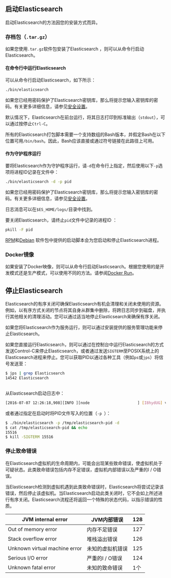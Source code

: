 ## 启动Elasticsearch

启动Elasticsearch的方法因您的安装方式而异。

### 存档包（`.tar.gz`）

如果您使用`.tar.gz`软件包安装了Elasticsearch ，则可以从命令行启动Elasticsearch。

#### 在命令行中运行Elasticsearch

可以从命令行启动Elasticsearch，如下所示：

```sh
./bin/elasticsearch
```

如果您已经用密码保护了Elasticsearch密钥库，那么将提示您输入密钥库的密码。有关更多详细信息，请参见[安全设置](https://www.elastic.co/guide/en/elasticsearch/reference/7.x/secure-settings.html)。

默认情况下，Elasticsearch在前台运行，将其日志打印到标准输出（`stdout`），可以通过按停止`Ctrl-C`。

所有的Elasticsearch打包脚本需要一个支持数组的Bash版本，并假定Bash在以下位置可用`/bin/bash`。因此，Bash应该直接或通过符号链接在此路径上可用。

#### 作为守护程序运行

要将Elasticsearch作为守护程序运行，请`-d`在命令行上指定，然后使用以下`-p`选项将进程ID记录在文件中：

```sh
./bin/elasticsearch -d -p pid
```

如果您已经用密码保护了Elasticsearch密钥库，那么将提示您输入密钥库的密码。有关更多详细信息，请参见[安全设置](https://www.elastic.co/guide/en/elasticsearch/reference/7.x/secure-settings.html)。

日志消息可以在`$ES_HOME/logs/`目录中找到。

要关闭Elasticsearch，请终止`pid`文件中记录的进程ID ：

```sh
pkill -F pid
```

[RPM](https://www.elastic.co/guide/en/elasticsearch/reference/7.x/rpm.html)和[Debian](https://www.elastic.co/guide/en/elasticsearch/reference/7.x/deb.html) 软件包中提供的启动脚本会为您启动和停止Elasticsearch进程。

### Docker镜像

如果安装了Docker映像，则可以从命令行启动Elasticsearch。根据您使用的是开发模式还是生产模式，可以使用不同的方法。请参阅[Docker Run](https://www.elastic.co/guide/en/elasticsearch/reference/7.x/docker-cli-run.html)。

## 停止Elasticsearch

Elasticsearch的有序关闭可确保Elasticsearch有机会清理和关闭未使用的资源。例如，以有序方式关闭的节点将其自身从群集中删除，将跨日志同步到磁盘，并执行其他相关的清理活动。您可以通过适当地停止Elasticsearch来确保有序关闭。

如果您将Elasticsearch作为服务运行，则可以通过安装提供的服务管理功能来停止Elasticsearch。

如果您直接运行Elasticsearch，则可以通过在控制台中运行Elasticsearch的方式发送Control-C来停止Elasticsearch，或者通过发送`SIGTERM`至POSIX系统上的Elasticsearch进程来停止。您可以获取PID以通过各种工具（例如`ps`或`jps`）将信号发送至：

```sh
$ jps | grep Elasticsearch
14542 Elasticsearch
 
```

从Elasticsearch启动日志中：

```sh
[2016-07-07 12:26:18,908][INFO ][node                     ] [I8hydUG] version[5.0.0-alpha4], pid[15399], build[3f5b994/2016-06-27T16:23:46.861Z], OS[Mac OS X/10.11.5/x86_64], JVM[Oracle Corporation/Java HotSpot(TM) 64-Bit Server VM/1.8.0_92/25.92-b14]   
```

或者通过指定在启动时将PID文件写入的位置（`-p `）：

```sh
$ ./bin/elasticsearch -p /tmp/elasticsearch-pid -d
$ cat /tmp/elasticsearch-pid && echo
15516
$ kill -SIGTERM 15516
```



### 停止致命错误

在Elasticsearch虚拟机的生命周期内，可能会出现某些致命错误，使虚拟机处于可疑状态。此类致命错误包括内存不足错误，虚拟机内部错误以及严重的I / O错误。

当Elasticsearch检测到虚拟机遇到此类致命错误时，Elasticsearch将尝试记录该错误，然后停止该虚拟机。当Elasticsearch启动此类关闭时，它不会如上所述进行有序关闭。Elasticsearch流程还将返回一个特殊的状态代码，以指示错误的性质。

| JVM internal error            | JVM内部错误      | 128  |
| ----------------------------- | ---------------- | ---- |
| Out of memory error           | 内存不足错误     | 127  |
| Stack overflow error          | 堆栈溢出错误     | 126  |
| Unknown virtual machine error | 未知的虚拟机错误 | 125  |
| Serious I/O error             | 严重的I / O错误  | 124  |
| Unknown fatal error           | 未知的致命错误   | 1个  |
